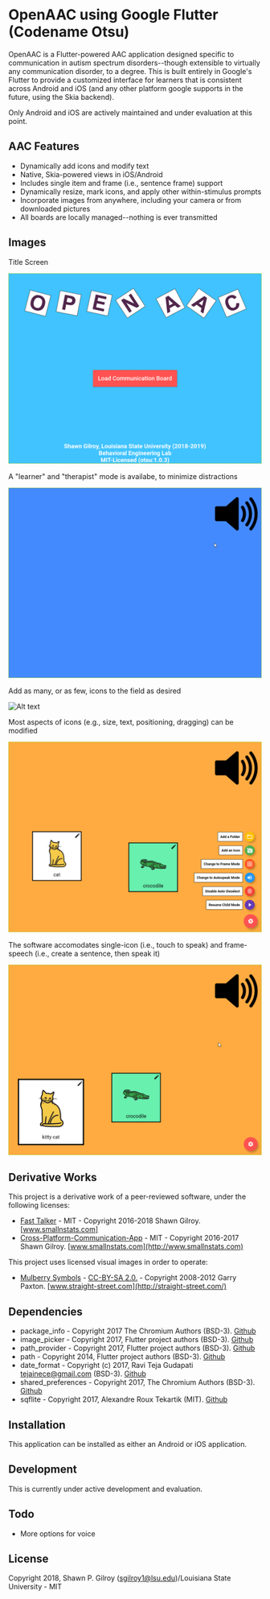 # OpenAAC using Google Flutter (Codename Otsu)

OpenAAC is a Flutter-powered AAC application designed specific to communication in autism spectrum disorders--though extensible to virtually any communication disorder, to a degree. This is built entirely in Google's Flutter to provide a customized interface for learners that is consistent across Android and iOS (and any other platform google supports in the future, using the Skia backend).

Only Android and iOS are actively maintained and under evaluation at this point.

## AAC Features

 - Dynamically add icons and modify text
 - Native, Skia-powered views in iOS/Android
 - Includes single item and frame (i.e., sentence frame) support
 - Dynamically resize, mark icons, and apply other within-stimulus prompts
 - Incorporate images from anywhere, including your camera or from downloaded pictures
 - All boards are locally managed--nothing is ever transmitted

## Images

Title Screen

![Alt text](previews/openaac_intro.gif?raw=true "Title screen")

A "learner" and "therapist" mode is availabe, to minimize distractions

![Alt text](previews/openaac_unlock.gif?raw=true "Unlock screen")

Add as many, or as few, icons to the field as desired

![Alt text](previews/openaac_add.gif?raw=true "Add icons")

Most aspects of icons (e.g., size, text, positioning, dragging) can be modified

![Alt text](previews/openaac_modify.gif?raw=true "Modify icons")

The software accomodates single-icon (i.e., touch to speak) and frame-speech (i.e., create a sentence, then speak it)

![Alt text](previews/openaac_frame.gif?raw=true "Change mode")

## Derivative Works

This project is a derivative work of a peer-reviewed software, under the following licenses:

- [Fast Talker](https://github.com/miyamot0/FastTalker) - MIT - Copyright 2016-2018 Shawn Gilroy. [www.smallnstats.com]
- [Cross-Platform-Communication-App](https://github.com/miyamot0/Cross-Platform-Communication-App) - MIT - Copyright 2016-2017 Shawn Gilroy. [www.smallnstats.com](http://www.smallnstats.com)

This project uses licensed visual images in order to operate:

- [Mulberry Symbols](https://github.com/straight-street/mulberry-symbols) - [CC-BY-SA 2.0.](http://creativecommons.org/licenses/by-sa/2.0/uk/) - Copyright 2008-2012 Garry Paxton. [www.straight-street.com](http://straight-street.com/)

## Dependencies

- package_info - Copyright 2017 The Chromium Authors (BSD-3). [Github](https://github.com/flutter/plugins/tree/master/packages/package_info)
- image_picker - Copyright 2017, Flutter project authors (BSD-3). [Github](https://github.com/flutter/plugins/tree/master/packages/image_picker)
- path_provider - Copyright 2017, Flutter project authors (BSD-3). [Github](https://github.com/flutter/plugins/tree/master/packages/path_provider)
- path - Copyright 2014, Flutter project authors (BSD-3). [Github](https://github.com/dart-lang/path)
- date_format - Copyright (c) 2017, Ravi Teja Gudapati <tejainece@gmail.com> (BSD-3). [Github](https://github.com/tejainece/date_format)
- shared_preferences - Copyright 2017, The Chromium Authors (BSD-3). [Github](https://github.com/flutter/plugins/tree/master/packages/shared_preferences)
- sqflite - Copyright 2017, Alexandre Roux Tekartik (MIT). [Github](https://github.com/tekartik/sqflite)

## Installation

This application can be installed as either an Android or iOS application.  

## Development

This is currently under active development and evaluation.

## Todo

- More options for voice

## License

Copyright 2018, Shawn P. Gilroy (sgilroy1@lsu.edu)/Louisiana State University - MIT